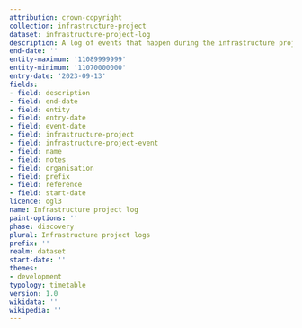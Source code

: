 ```yaml
---
attribution: crown-copyright
collection: infrastructure-project
dataset: infrastructure-project-log
description: A log of events that happen during the infrastructure projects
end-date: ''
entity-maximum: '11089999999'
entity-minimum: '11070000000'
entry-date: '2023-09-13'
fields:
- field: description
- field: end-date
- field: entity
- field: entry-date
- field: event-date
- field: infrastructure-project
- field: infrastructure-project-event
- field: name
- field: notes
- field: organisation
- field: prefix
- field: reference
- field: start-date
licence: ogl3
name: Infrastructure project log
paint-options: ''
phase: discovery
plural: Infrastructure project logs
prefix: ''
realm: dataset
start-date: ''
themes:
- development
typology: timetable
version: 1.0
wikidata: ''
wikipedia: ''
---
```

